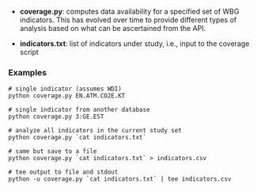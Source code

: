 
* **coverage.py**: computes data availability for a specified set of WBG indicators. This has evolved
  over time to provide different types of analysis based on what can be ascertained from the API.

* **indicators.txt**: list of indicators under study, i.e., input to the coverage script

### Examples ###

    # single indicator (assumes WDI)
    python coverage.py EN.ATM.CO2E.KT

    # single indicator from another database
    python coverage.py 3:GE.EST

    # analyze all indicators in the current study set
    python coverage.py `cat indicators.txt`

    # same but save to a file
    python coverage.py `cat indicators.txt` > indicators.csv

    # tee output to file and stdout
    python -u coverage.py `cat indicators.txt` | tee indicators.csv

